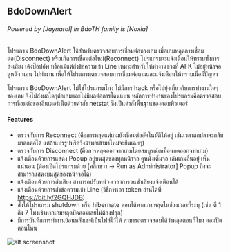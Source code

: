 ## BdoDownAlert

###### Powered by [Jaynarol] in BdoTH family is [Noxia]

โปรแกรม BdoDownAlert ใช้สำหรับตรวจสอบการเชื่อมต่อของเกม เมื่อเกมหลุดการเชื่อมต่อ(Disconnect) หรือเกิดการเชื่อมต่อใหม่(Reconnect) โปรแกรมจะแจ้งเตือนให้ทราบทั้งการส่งเสียง เด้งป๊อปอัพ หรือแม้แต่ส่งข้อความเข้า Line
เหมาะสำหรับให้ทำงานช่วงที่ AFK ไม่อยู่หน้าจอ ดูหนัง นอน ไปทำงาน เพื่อให้โปรแกรมตรวจสอบการเชื่อมต่อเกมและแจ้งเตือนให้ทราบเมื่อมีปัญหา

โปรแกรม BdoDownAlert ไม่ใช่โปรแกรมโกง ไม่มีการ hack หรือไปยุ่งเกี่ยวกับการทำงานใดๆของเกม จึงไม่ส่งผลใดๆต่อเกมและไม่มีผลต่อการโดนแบน
หลักการทำงานของโปรแกรมคือตรวจสอบการเชื่อมต่อของอินเตอร์เน็ตด้วยคำสั่ง netstat ซึ่งเป็นคำสั่งพื้นฐานของคอมพิวเตอร์


#### Features
- ตรวจกับการ Reconnect (คือการหลุดแต่เกมยังเชื่อมต่ออัตโนมัติให้อยู่ เช่นเวลาตกปลาจะกลับมาตกต่อได้ แต่ถ้าแปรรูปหรือวิ่งม้าพอเข้ามาใหม่จะยืนเฉยๆ)
- ตรวจกับการ Disconnect (คือการหลุดออกจากเกมโดยสมบูรณ์เหมือนกดออกจากเกม)
- แจ้งเตือนด้วยการแสดง Popup อยู่บนสุดของทุกหน้าจอ ดูหนังเต็มจอ เล่นเกมอื่นอยู่ เห็นแน่นอน (ต้องเปิดโปรแกรมด้วย [คลิ๊กขวา -> Run as Administrator] Popup ถึงจะสามารถแสดงบนสุดของหน้าจอได้)
- แจ้งเตือนด้วยการส่งเสียง สามารถปรับหน่วงเวลาการวนซ้ำเสียงแจ้งเตือนได้
- แจ้งเตือนด้วยการส่งข้อความเข้า Line (วิธีการเอา token อ่านได้ที่ https://bit.ly/2GQHJDB)
- สั่งให้โปรแกรม shutdown หรือ hibernate คอมได้หากเกมหลุดในช่วงเวลาที่ระบุ (เช่น ตี 1 ถึง 7 โมงเช้าหากเกมหลุดปิดคอมเลยไม่ต้องปลุก)
- มีการบันทึกการทำงานย้อนหลังเซฟเป็นไฟล์ไว้ให้ สามารถตรวจสอบได้ว่าหลุดตอนกี่โมง คอมปิดตอนไหน

![alt screenshot](https://i.imgur.com/QTf7pu1.png)
